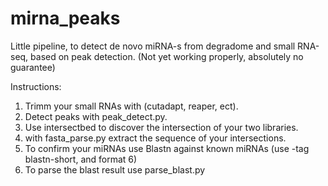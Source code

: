 mirna_peaks
===========

Little pipeline, to detect de novo miRNA-s from degradome and small RNA-seq, based on peak detection. (Not yet working properly, absolutely no guarantee)<br>

Instructions:<br>
1. Trimm your small RNAs  with (cutadapt, reaper, ect).<br>
2. Detect peaks with peak_detect.py.<br>
3. Use intersectbed to discover the intersection of your two libraries.<br>
4. with fasta_parse.py extract the sequence of your intersections.<br>
5. To confirm your miRNAs use Blastn against known miRNAs (use -tag blastn-short, and format 6)<br> 
6. To parse the blast result use parse_blast.py<br>